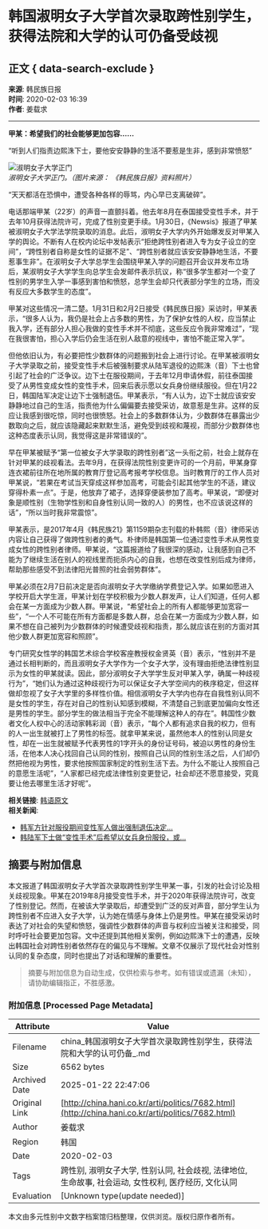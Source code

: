 # 韩国淑明女子大学首次录取跨性别学生，获得法院和大学的认可仍备受歧视

## 正文 { data-search-exclude }


**来源**: 韩民族日报  
**时间**: 2020-02-03 16:39  
**作者**: 姜载求

---

**甲某：希望我们的社会能够更加包容……**

“听到人们指责边熙洙下士，要他安安静静的生活不要惹是生非，感到非常愤怒”

![淑明女子大学正门](http://img.hani.co.kr/imgdb/china/news/resize/2020/0203/158071518149_20200203.jpg)  
*淑明女子大学正门。（图片来源： 《韩民族日报》资料照片）*

“天天都活在恐惧中，遭受各种各样的辱骂，内心早已支离破碎”。

电话那端甲某（22岁）的声音一直颤抖着。他去年8月在泰国接受变性手术，并于去年10月获得法院许可，完成了性别变更手续。1月30日，《Newsis》报道了甲某被淑明女子大学法学院录取的消息。此后，淑明女子大学内外开始爆发反对甲某入学的舆论。不断有人在校内论坛中发帖表示“拒绝跨性别者进入专为女子设立的空间”，“跨性别者自称是女性的证据不足”、“跨性别者就应该安安静静地生活，不要惹事生非”。在淑明女子大学总学生会围绕甲某入学的问题召开会议并发布立场后，某淑明女子大学学生向总学生会发邮件表示抗议，称“很多学生都对一个变了性别的男学生入学一事感到害怕和愤怒，总学生会却只代表部分学生的立场，而没有反应大多数学生的态度”。

甲某对这些情况一清二楚。1月31日和2月2日接受《韩民族日报》采访时，甲某表示，“很多人认为，我仍是社会上占多数的男性，为了保护女性的人权，应当禁止我入学，还有部分人担心我做的变性手术并不彻底，这些反应令我非常难过”，“现在我很害怕，担心入学后仍会生活在别人敌意的视线中，害怕不能正常入学”。

但他依旧认为，有必要把性少数群体的问题搬到社会上进行讨论。在甲某被淑明女子大学录取之前，接受变性手术后被强制要求从陆军退役的边熙洙（音）下士也曾引起了社会的广泛争议。边下士在服役期间，于去年12月申请休假，前往泰国接受了从男性变成女性的变性手术，回来后表示愿以女兵身份继续服役。但在1月22日，韩国陆军决定让边下士强制退伍。甲某表示，“有人认为，边下士就应该安安静静地过自己的生活，指责他为什么偏偏要去接受采访，故意惹是生非。这样的反应让我感到很吃惊，同时也很愤怒。社会上的多数群体认为，少数群体在暴露出少数取向之后，就应该隐藏起来默默生活，避免受到歧视和蔑视，而部分少数群体也这种态度表示认同，我觉得这是非常错误的”。

早在甲某被赋予“第一位被女子大学录取的跨性别者”这一头衔之前，社会上就存在针对甲某的歧视看法。去年9月，在获得法院性别变更许可的一个月前，甲某身穿连衣裙前往所在地所属的教育厅登记高考报考学校信息。当时教育厅的工作人员对甲某说，“若果在考试当天穿成这样参加高考，可能会引起其他学生的不适，建议穿得朴素一点”。于是，他放弃了裙子，选择穿便装参加了高考。甲某说，“即便对象是顺性别（生物学性别和自身性别认同一致的人）的男性，也不应该说这样的话”，“所以当时我非常震惊”。

甲某表示，是2017年4月《韩民族21》第1159期杂志刊载的朴韩熙（音）律师采访内容让自己获得了做跨性别者的勇气。朴律师是韩国第一位通过变性手术从男性变成女性的跨性别者律师。甲某说，“这篇报道给了我很深的感动，让我感到自己不能为了继续生活在别人的视线里而扼杀内心的自我，也想在改变性别后成为律师，帮助那些感受不到法律阳光普照的社会弱势群体”。

甲某必须在2月7日前决定是否向淑明女子大学缴纳学费登记入学。如果如愿进入学校开启大学生涯，甲某计划在学校积极为少数人群发声，让人们知道，任何人都会在某一方面成为少数人群。甲某说，“希望社会上的所有人都能够更加宽容一些”，“一个人不可能在所有方面都是多数人群，总会在某一方面成为少数人群，如果不想在自己被列为少数群体的时候遭受歧视和指责，那么就应该在别的方面对其他少数人群更加宽容和照顾”。

专门研究女性学的韩国艺术综合学校客座教授权金贤英（音）表示，“性别并不是通过长相判断的，而且淑明女子大学作为一个女子大学，没有理由拒绝法律性别显示为女性的甲某就读。因此，部分淑明女子大学学生反对甲某入学，确属一种歧视行为”，“她们认为通过这种歧视行为可以保证女子大学空间内的秩序稳定，但这样做却忽视了女子大学里的多样性价值。相信淑明女子大学内也存在自我性别认同不是女性的学生，存在对自己的性别认知感到模糊，不清楚自己到底更加偏向女性还是男性的学生。部分学生的做法相当于完全不能理解这种人的存在”。韩国性少数者文化人权中心的活动家韩彩润（音）表示，“每个人都有追求自我的权力，但有的人一出生就被打上了男性的标签。就拿甲某来说，虽然他本人的性别认同是女性，却在一出生就被赋予代表男性的1字开头的身份证号码，被迫以男性的身份生活，在他本人决心找回自己认同的性别，按照自己认同的性别生活之后，人们却仍然把他视为男性，要求他按照国家制定的性别生活下去。为什么不能让人按照自己的意愿生活呢”，“人家都已经完成法律性别变更登记，社会却还不愿意接受，究竟要让他去哪里生活才好呢”。

**相关链接**: [韩语原文](http://www.hani.co.kr/arti/society/society_general/926586.html)  
**相关新闻**:
- [韩军方针对服役期间变性军人做出强制退伍决定…](http://china.hani.co.kr/arti/politics/7645.html)
- [韩陆军下士做“变性手术”后希望以女兵身份服役，或…](http://china.hani.co.kr/arti/politics/7621.html)
<!-- tcd_original_link http://china.hani.co.kr/arti/politics/7682.html -->


## 摘要与附加信息

<!-- tcd_abstract -->
本文报道了韩国淑明女子大学首次录取跨性别学生甲某一事，引发的社会讨论及相关歧视现象。甲某在2019年8月接受变性手术，并于2020年获得法院许可，改变了性别登记。然而，在被该大学录取后，却遭受到广泛的反对声音，部分学生认为跨性别者不应进入女子大学，认为她在情感与身体上仍是男性。甲某在接受采访时表达了对社会的失望和愤怒，强调性少数群体的声音与权利应当被关注和接受，同时呼吁社会要更加包容。文中还提到其他相关案例，例如边熙洙下士的遭遇，反映出韩国社会对跨性别者依然存在的偏见与不理解。文章不仅展示了现代社会对性别认同的复杂态度，同时也提出了对话和理解的重要性。
<!-- tcd_abstract_end -->

> 摘要与附加信息为自动生成，仅供检索与参考。如有错误或遗漏（未知），请协助编辑指正，不胜感激。

### 附加信息 [Processed Page Metadata]

| Attribute       | Value                                  |
|-----------------|----------------------------------------|
| Filename        | china_韩国淑明女子大学首次录取跨性别学生，获得法院和大学的认可仍备_.md                             |
| Size            | 6562 bytes                           |
| Archived Date   | 2025-01-22 22:47:06                             |
| Original Link   | [http://china.hani.co.kr/arti/politics/7682.html](http://china.hani.co.kr/arti/politics/7682.html)                       |
| Author          | 姜载求                               |
| Region          | 韩国                               |
| Date            | 2020-02-03                                 |
| Tags            | 跨性别, 淑明女子大学, 性别认同, 社会歧视, 法律地位, 生命故事, 社会运动, 女性权利, 医疗经历, 文化认同                                 |
| Evaluation            | [Unknown type(update needed)]                                 |
<!-- tcd_table_end -->

本文由多元性别中文数字档案馆归档整理，仅供浏览。版权归原作者所有。
